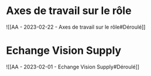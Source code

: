 # Axes de travail sur le rôle

![[AA - 2023-02-22 - Axes de travail sur le rôle#Déroulé]]

# Echange Vision Supply

![[AA - 2023-02-01 - Echange Vision Supply#Déroulé]]

